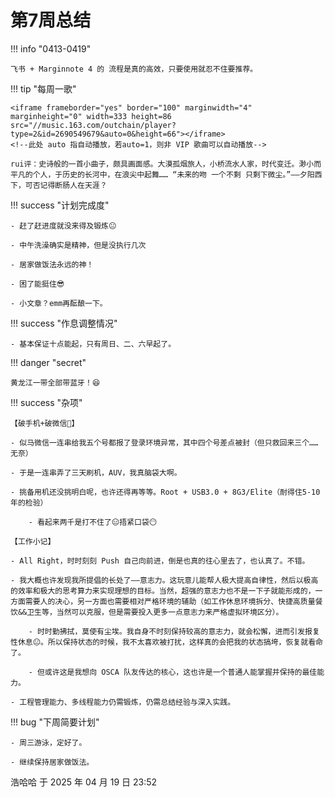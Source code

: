 # 第7周总结

!!! info "0413-0419"

    飞书 + Marginnote 4 的 流程是真的高效，只要使用就忍不住要推荐。
    
!!! tip "每周一歌"

    <iframe frameborder="yes" border="100" marginwidth="4" marginheight="0" width=333 height=86 src="//music.163.com/outchain/player?type=2&id=2690549679&auto=0&height=66"></iframe>
    <!--此处 auto 指自动播放，若auto=1，则非 VIP 歌曲可以自动播放-->

    rui评：史诗般的一首小曲子，颇具画面感。大漠孤烟旅人，小桥流水人家，时代变迁。渺小而平凡的个人，于历史的长河中，在浪尖中起舞…… “未来的吻 一个不剩 只剩下微尘。”——夕阳西下，可否记得断肠人在天涯？

!!! success "计划完成度"

    - 赶了赶进度就没来得及锻炼😐
    
    - 中午洗澡确实是精神，但是没执行几次
    
    - 居家做饭法永远的神！
    
    - 困了能挺住😎
    
    - 小文章？emm再酝酿一下。
    
!!! success "作息调整情况"

    - 基本保证十点能起，只有周日、二、六早起了。

!!! danger "secret"

    黄龙江一带全部带蓝牙！😆

!!! success "杂项"

    【破手机+破微信🤬】

    - 似马微信一连串给我五个号都报了登录环境异常，其中四个号差点被封（但只救回来三个……无奈）
    
    - 于是一连串弄了三天刷机，AUV，我真脑袋大啊。
    
    - 挑备用机还没挑明白呢，也许还得再等等。Root + USB3.0 + 8G3/Elite（耐得住5-10年的检验）
        
        - 看起来两千是打不住了😑捂紧口袋😶

    【工作小记】

    - All Right，时时刻刻 Push 自己向前进，倒是也真的往心里去了，也认真了。不错。
    
    - 我大概也许发现我所提倡的长处了——意志力。这玩意儿能帮人极大提高自律性，然后以极高的效率和极大的思考算力来实现理想的目标。当然，超强的意志力也不是一下子就能形成的，一方面需要人的决心，另一方面也需要相对严格环境的辅助（如工作休息环境拆分、快捷高质量餐饮&&卫生等，当然可以克服，但是需要投入更多一点意志力来严格虚拟环境区分）。
        
        - 时时勤拂拭，莫使有尘埃。我自身不时刻保持较高的意志力，就会松懈，进而引发报复性休息😐。所以保持状态的时候，我不太喜欢被打扰，这样真的会把我的状态搞垮，恢复就看命了。
        
        - 但或许这是我想向 OSCA 队友传达的核心，这也许是一个普通人能掌握并保持的最佳能力。
    
    - 工程管理能力、多线程能力仍需锻炼，仍需总结经验与深入实践。

!!! bug "下周简要计划"

    - 周三游泳，定好了。

    - 继续保持居家做饭法。

浩哈哈 于 2025 年 04 月 19 日 23:52